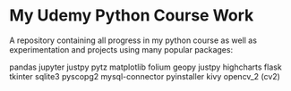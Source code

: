# My Udemy Python Course Work

A repository containing all progress in my python course as well as experimentation and projects using many popular packages:

pandas
jupyter
justpy
pytz
matplotlib
folium
geopy
justpy
highcharts
flask
tkinter
sqlite3
pyscopg2
mysql-connector
pyinstaller
kivy
opencv_2 (cv2)